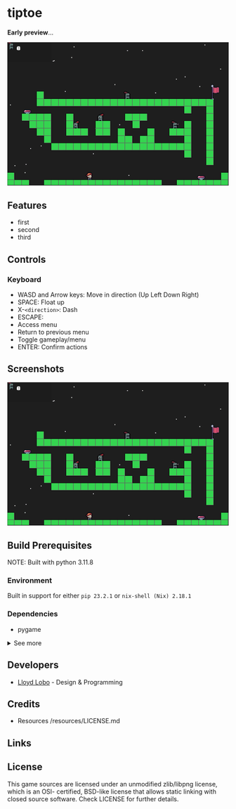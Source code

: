 # tiptoe

**Early preview**...

![preview](docs/1716381163_screenshot.png)

## Features

- first
- second
- third

## Controls

### Keyboard

- WASD and Arrow keys: Move in direction (Up Left Down Right)
- SPACE: Float up
- X-`<direction>`: Dash
- ESCAPE:
- Access menu
- Return to previous menu
- Toggle gameplay/menu
- ENTER: Confirm actions

## Screenshots

<!-- GIF preview /archive/screenrec001.gif -->

![tmp placeholder](docs/1716381163_screenshot.png)

## Build Prerequisites

NOTE: Built with python 3.11.8

### Environment

Built in support for either `pip 23.2.1` or `nix-shell (Nix) 2.18.1`

### Dependencies

- pygame

<details>
<summary>See more</summary>
<p>

#### Dev-dependencies

##### Build

- psutil

- pyinstaller
  - altgraph
  - packaging
  - pyinstaller-hooks-contrib

##### Testing

- hypothesis

  - attrs
  - sortedcontainers

- pytest
  - iniconfig
  - pluggy

##### Profiling

- line-profiler
- memory-profiler

</p>
</details>

## Developers

- [Lloyd Lobo](https://github.com/lloydlobo) - Design & Programming

## Credits

- Resources /resources/LICENSE.md

## Links

## License

This game sources are licensed under an unmodified zlib/libpng license, which
is an OSI- certified, BSD-like license that allows static linking with closed
source software. Check LICENSE for further details.

